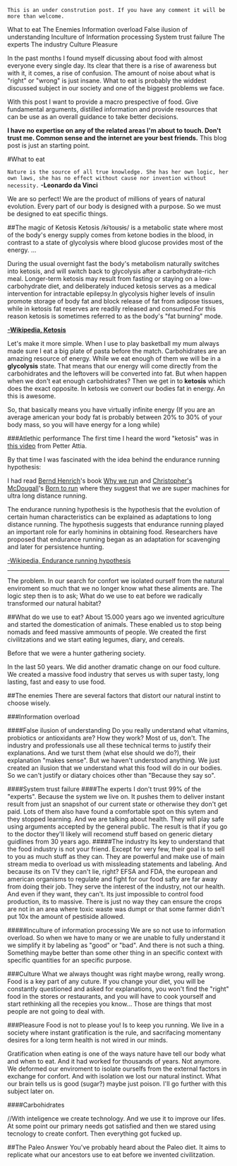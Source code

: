 `This is an under constrution post. If you have any comment it will be more than welcome.`

What to eat
The Enemies
Information overload
False ilusion of understanding
Inculture of Information processing
System trust failure
The experts
The industry
Culture
Pleasure

In the past months I found myself dicussing  about food with almost everyone every single day. Its clear that there is a rise of awareness but with it, it comes, a rise of confusion. The amount of noise about what is "right" or "wrong" is just insane. What to eat is probably the widdest discussed subject in our society and one of the biggest problems we face.

With this post I want to provide a macro prespective of food. Give fundamental arguments, distilled information and  provide resources that can be use as an overall guidance to take better decisions.

**I have no expertise on any of the related areas I'm about to touch. Don't trust me. Common sense and the internet are your best friends.** This blog post is just an starting point.

#What to eat

`Nature is the source of all true knowledge. She has her own logic, her own laws, she has no effect without cause nor invention without necessity.`
**-Leonardo da Vinci**

We are so perfect! We are the product of millions of years of natural evolution. Every part of our body is designed with a purpose.  So we must be designed to eat specific things.

##The magic of Ketosis
Ketosis /kɨˈtoʊsɨs/ is a metabolic state where most of the body's energy supply comes from ketone bodies in the blood, in contrast to a state of glycolysis where blood glucose provides most of the energy.
...

During the usual overnight fast the body's metabolism naturally switches into ketosis, and will switch back to glycolysis after a carbohydrate-rich meal. Longer-term ketosis may result from fasting or staying on a low-carbohydrate diet, and deliberately induced ketosis serves as a medical intervention for intractable epilepsy.In glycolysis higher levels of insulin promote storage of body fat and block release of fat from adipose tissues, while in ketosis fat reserves are readily released and consumed.For this reason ketosis is sometimes referred to as the body's "fat burning" mode.

[**-Wikipedia, Ketosis**](http://en.wikipedia.org/wiki/Ketosis)

Let's make it more simple.
When I use to play basketball my mum always made sure I eat a big plate of pasta before the match. Carbohidrates are an amazing resource of energy.
While we eat enough of them we will be in a **glycolysis** state. That means that our energy will come directly from the carbohidrates and the leftovers will be converted into fat.
But when happen when we don't eat enough carbohidrates? Then we get in to **ketosis** which does the exact opposite. In ketosis we convert our bodies fat in energy. An this is awesome.

So, that basically means you have virtually infinite energy (If you are an average american your body fat is probably between 20% to 30% of your body mass, so you will have energy for a long while)

###Atlethic performance
The first time I heard the word "ketosis" was in [this video](https://www.youtube.com/watch?v=NqwvcrA7oe8) from Petter Attia.

By that time I was fascinated with the idea behind the endurance running hypothesis:

I had read [Bernd Henrich](http://en.wikipedia.org/wiki/Bernd_Heinrich)'s book [Why we run](http://en.wikipedia.org/wiki/Why_We_Run) and [Christopher's McDougall](http://en.wikipedia.org/wiki/Christopher_McDougall)'s [Born to run](http://en.wikipedia.org/wiki/Born_to_Run:_A_Hidden_Tribe,_Superathletes,_and_the_Greatest_Race_the_World_Has_Never_Seen) where they suggest that we are super machines for ultra long distance running.

The endurance running hypothesis is the hypothesis that the evolution of certain human characteristics can be explained as adaptations to long distance running. The hypothesis suggests that endurance running played an important role for early hominins in obtaining food. Researchers have proposed that endurance running began as an adaptation for scavenging and later for persistence hunting.

[-Wikipedia, Endurance running hypothesis](http://en.wikipedia.org/wiki/Endurance_running_hypothesis)




---

The problem. In our search for confort we isolated ourself from the natural enviroment so much that we no longer know what these aliments are.
The logic step then is to ask;
What do we use to eat before we radically transformed our natural habitat?

##What do we use to eat?
About 15.000 years ago we invented agriculture and started the domestication of animals. These enabled us to stop being nomads and feed massive ammounts of people. We created the first civilitzations and we start eating legumes, diary, and cereals.

Before that we were a hunter gathering society. 

In the last 50 years. We did another dramatic change on our food culture. We created a massive food industry that serves us with super tasty, long lasting, fast and easy to use food.


##The enemies
There are several factors that distort our natural instint to choose wisely.

###Information overload

####False  ilusion of understanding
Do you really understand what  vitamins, probiotics or antioxidants are? How they work? Most of us, don't. The industry and professionals use all these technical terms to justify their explanations. And we turst them (what else should we do?), their explanation "makes sense".  But we haven't understood anything. We just created an ilusion that we understand what this food will do in our bodies. So we can't justify or diatary choices other than "Because they say so".

####System trust failure
####The experts
I don't trust 99% of the "experts". Because the system we live on. It pushes them to deliver instant result from just an snapshot of our current state or otherwise they don't get paid. Lots of them also have found a comfortable spot on this sytem and they stopped learning. And we are talking about health. They will play safe using arguments accepted by the general public. 
The result is that if you go to the doctor they'll likely will recomend stuff based on generic dietary guidlines from 30 years ago.
#####The industry
Its key to understand that the food industry is not your friend. Except for very few, their goal is to sell to you as much stuff as they can. 
They are powerful and make use of main stream media to overload us with missleading statements and labeling.  And because its on TV they can't lie, right? 
EFSA and FDA, the european and american organisms to regulate and fight for our food safty are far away from doing their job. They serve the interest of the industry, not our health. And even if they want, they can't. Its just impossible to control food production, its to massive. There is just no way they can ensure the crops are not in an area where toxic waste was dumpt or that some farmer didn't put 10x the amount of pestiside allowed.

#####Inculture of information processing
We are so not use to information overload. So when we have to many or we are unable to fully understand it we simplify it by labeling as "good" or "bad". And there is not such a thing.  Something maybe better than some other thing in an specific context with specific quantities for an specific purpose. 

###Culture
What we always thought was right maybe wrong, really wrong. Food is a key part of any cuture. If you change your diet, you will be constantly questioned and asked for explanations, you won't find the "right" food in the stores or restaurants,  and you will have to cook yourself and start rethinking all the recepies you know...
Those are things that most people are not going to deal with.

###Pleasure
Food is not to please you! Is to keep you running.
We live in a society where instant gratification is the rule, and sacrifacing momentany desires for a long term health is not wired in our minds.

Gratification when eating is one of the ways nature have tell our body what and when to eat. And it had worked for thousands of years. Not anymore. We deformed our enviroment to isolate ourselfs from the external factors in exchange for confort. And with isolation we lost our natural instinct. What our brain tells us is good  (sugar?) maybe just poison. I'll go further with this subject later on.

####Carbohidrates

//With inteligence we create technology. And we use it to improve our lifes. At some point our primary needs got satisfied and then we stared using tecnology to create confort. Then everything got fucked up.

##The Paleo Answer
You've probably heard about the Paleo diet. It aims to replicate what our ancestors use to eat before we invented civilitzation.
